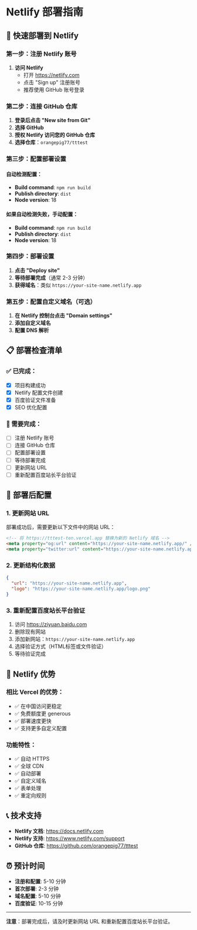 # Netlify 部署指南

## 🚀 快速部署到 Netlify

### 第一步：注册 Netlify 账号

1. **访问 Netlify**
   - 打开 https://netlify.com
   - 点击 "Sign up" 注册账号
   - 推荐使用 GitHub 账号登录

### 第二步：连接 GitHub 仓库

1. **登录后点击 "New site from Git"**
2. **选择 GitHub**
3. **授权 Netlify 访问您的 GitHub 仓库**
4. **选择仓库**：`orangepig77/tttest`

### 第三步：配置部署设置

#### 自动检测配置：
- **Build command**: `npm run build`
- **Publish directory**: `dist`
- **Node version**: 18

#### 如果自动检测失败，手动配置：
- **Build command**: `npm run build`
- **Publish directory**: `dist`
- **Node version**: 18

### 第四步：部署设置

1. **点击 "Deploy site"**
2. **等待部署完成**（通常 2-3 分钟）
3. **获得域名**：类似 `https://your-site-name.netlify.app`

### 第五步：配置自定义域名（可选）

1. **在 Netlify 控制台点击 "Domain settings"**
2. **添加自定义域名**
3. **配置 DNS 解析**

## 📋 部署检查清单

### ✅ 已完成：
- [x] 项目构建成功
- [x] Netlify 配置文件创建
- [x] 百度验证文件准备
- [x] SEO 优化配置

### 🔄 需要完成：
- [ ] 注册 Netlify 账号
- [ ] 连接 GitHub 仓库
- [ ] 配置部署设置
- [ ] 等待部署完成
- [ ] 更新网站 URL
- [ ] 重新配置百度站长平台验证

## 🔧 部署后配置

### 1. 更新网站 URL
部署成功后，需要更新以下文件中的网站 URL：

```html
<!-- 将 https://tttest-ten.vercel.app 替换为新的 Netlify 域名 -->
<meta property="og:url" content="https://your-site-name.netlify.app/" />
<meta property="twitter:url" content="https://your-site-name.netlify.app/" />
```

### 2. 更新结构化数据
```json
{
  "url": "https://your-site-name.netlify.app",
  "logo": "https://your-site-name.netlify.app/logo.png"
}
```

### 3. 重新配置百度站长平台验证
1. 访问 https://ziyuan.baidu.com
2. 删除现有网站
3. 添加新网站：`https://your-site-name.netlify.app`
4. 选择验证方式（HTML标签或文件验证）
5. 等待验证完成

## 🎯 Netlify 优势

### 相比 Vercel 的优势：
- ✅ 在中国访问更稳定
- ✅ 免费额度更 generous
- ✅ 部署速度更快
- ✅ 支持更多自定义配置

### 功能特性：
- ✅ 自动 HTTPS
- ✅ 全球 CDN
- ✅ 自动部署
- ✅ 自定义域名
- ✅ 表单处理
- ✅ 重定向规则

## 📞 技术支持

- **Netlify 文档**: https://docs.netlify.com
- **Netlify 支持**: https://www.netlify.com/support
- **GitHub 仓库**: https://github.com/orangepig77/tttest

## ⏰ 预计时间

- **注册和配置**: 5-10 分钟
- **首次部署**: 2-3 分钟
- **域名配置**: 5-10 分钟
- **百度验证**: 10-15 分钟

---

**注意**：部署完成后，请及时更新网站 URL 和重新配置百度站长平台验证。 
